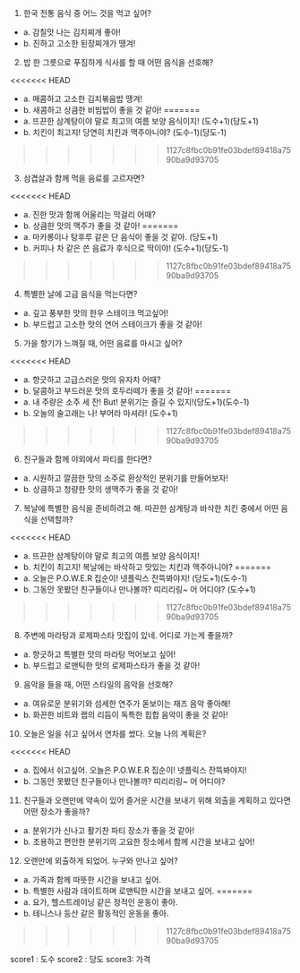 1. 한국 전통 음식 중 어느 것을 먹고 싶어?

- a. 감칠맛 나는 김치찌개 좋아!
- b. 진하고 고소한 된장찌개가 땡겨!

2. 밥 한 그릇으로 푸짐하게 식사를 할 때 어떤 음식을 선호해?

<<<<<<< HEAD
- a. 매콤하고 고소한 김치볶음밥 땡겨!
- b. 새콤하고 상큼한 비빔밥이 좋을 것 같아!
=======
- a. 뜨끈한 삼계탕이야 말로 최고의 여름 보양 음식이지! (도수+1)(당도+1)
- b. 치킨이 최고지! 당연히 치킨과 맥주아니야? (도수-1)(당도-1)
>>>>>>> 1127c8fbc0b91fe03bdef89418a7590ba9d93705

3. 삼겹살과 함께 먹을 음료를 고르자면?

<<<<<<< HEAD
- a. 진한 맛과 함께 어울리는 막걸리 어때?
- b. 상큼한 맛의 맥주가 좋을 것 같아!
=======
- a. 마카롱이나 탕후루 같은 단 음식이 좋을 것 같아. (당도+1)
- b. 커피나 차 같은 쓴 음료가 후식으로 딱이야! (도수+1)(당도-1)
>>>>>>> 1127c8fbc0b91fe03bdef89418a7590ba9d93705

4. 특별한 날에 고급 음식을 먹는다면?

- a. 깊고 풍부한 맛의 한우 스테이크 먹고싶어!
- b. 부드럽고 고소한 맛의 연어 스테이크가 좋을 것 같아!

5. 가을 향기가 느껴질 때, 어떤 음료를 마시고 싶어?

<<<<<<< HEAD
- a. 향긋하고 고급스러운 맛의 유자차 어때?
- b. 달콤하고 부드러운 맛의 호두라떼가 좋을 것 같아!
=======
- a. 내 주량은 소주 세 잔! But! 분위기는 즐길 수 있지!(당도+1)(도수-1)
- b. 오늘의 술고래는 나! 부어라 마셔라! (도수+1)
>>>>>>> 1127c8fbc0b91fe03bdef89418a7590ba9d93705

6. 친구들과 함께 야외에서 파티를 한다면?

- a. 시원하고 깔끔한 맛의 소주로 환상적인 분위기를 만들어보자!
- b. 상큼하고 청량한 맛의 생맥주가 좋을 것 같아!

7. 복날에 특별한 음식을 준비하려고 해. 따끈한 삼계탕과 바삭한 치킨 중에서 어떤 음식을 선택할까?

<<<<<<< HEAD
- a. 뜨끈한 삼계탕이야 말로 최고의 여름 보양 음식이지!
- b. 치킨이 최고지! 복날에는 바삭하고 맛있는 치킨과 맥주아니야?
=======
- a. 오늘은 P.O.W.E.R 집순이! 넷플릭스 잔뜩봐야지! (당도+1)(도수-1)
- b. 그동안 못봤던 친구들이나 만나볼까? 띠리리링~ 어 어디야? (도수+1)
>>>>>>> 1127c8fbc0b91fe03bdef89418a7590ba9d93705

8. 주변에 마라탕과 로제파스타 맛집이 있네. 어디로 가는게 좋을까?

- a. 향긋하고 특별한 맛의 마라탕 먹어보고 싶어!
- b. 부드럽고 로맨틱한 맛의 로제파스타가 좋을 것 같아!

9. 음악을 들을 때, 어떤 스타일의 음악을 선호해?

- a. 여유로운 분위기와 섬세한 연주가 돋보이는 재즈 음악 좋아해!
- b. 화끈한 비트와 랩의 리듬이 독특한 힙합 음악이 좋을 것 같아!

10. 오늘은 일을 쉬고 싶어서 연차를 썼다. 오늘 나의 계획은?

<<<<<<< HEAD
- a. 집에서 쉬고싶어. 오늘은 P.O.W.E.R 집순이! 넷플릭스 잔뜩봐야지!
- b. 그동안 못봤던 친구들이나 만나볼까? 띠리리링~ 어 어디야?

11. 친구들과 오랜만에 약속이 있어 즐거운 시간을 보내기 위해 외출을 계획하고 있다면 어떤 장소가 좋을까?

- a. 분위기가 신나고 활기찬 파티 장소가 좋을 것 같아!
- b. 조용하고 편안한 분위기의 고요한 장소에서 함께 시간을 보내고 싶어!

12. 오랜만에 외출하게 되었어. 누구와 만나고 싶어?

- a. 가족과 함께 따뜻한 시간을 보내고 싶어.
- b. 특별한 사람과 데이트하며 로맨틱한 시간을 보내고 싶어.
=======
- a. 요가, 헬스트레이닝 같은 정적인 운동이 좋아.
- b. 테니스나 등산 같은 활동적인 운동을 좋아.
>>>>>>> 1127c8fbc0b91fe03bdef89418a7590ba9d93705

score1 : 도수
score2 : 당도
score3: 가격
